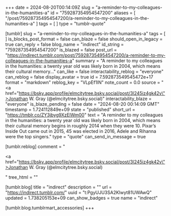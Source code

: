 +++
date = 2024-08-20T00:14:09Z
slug = "a-reminder-to-my-colleagues-in-the-humanities-a"
id = "759287354954547200"
aliases = [ "/post/759287354954547200/a-reminder-to-my-colleagues-in-the-humanities-a" ]
tags = [ ]
type = "tumblr-quote"

[tumblr]
slug = "a-reminder-to-my-colleagues-in-the-humanities-a"
tags = [ ]
is_blocks_post_format = false
can_blaze = false
should_open_in_legacy = true
can_reply = false
blog_name = "indirect"
id_string = "759287354954547200"
is_blazed = false
post_url = "https://indirect.tumblr.com/post/759287354954547200/a-reminder-to-my-colleagues-in-the-humanities-a"
summary = "A reminder to my colleagues in the humanities: a twenty year old was likely born in 2004, which means their cultural memory..."
can_like = false
interactability_reblog = "everyone"
can_reblog = false
display_avatar = true
id = 7.592873549545472e+17
format = "markdown"
reblog_key = "VLpEf1IN"
note_count = 0.0
source = "<a href=\"https://bsky.app/profile/elmcitytree.bsky.social/post/3l245iz4gk42v\">Jonathan W. Gray (@elmcitytree.bsky.social)</a>"
interactability_blaze = "everyone"
is_blaze_pending = false
date = "2024-08-20 00:14:09 GMT"
timestamp = 1.724112849e+09
state = "published"
short_url = "https://tmblr.co/ZY3jbyg9XzEIWm00"
text = "A reminder to my colleagues in the humanities: a twenty year old was likely born in 2004, which means their cultural memory begins in roughly 2014 when they were 10. Pixar’s Inside Out came out in 2015, 45 was elected in 2016, Adele and Rihanna were the top singers."
type = "quote"
can_send_in_message = true

[tumblr.reblog]
comment = "<p><a href=\"https://bsky.app/profile/elmcitytree.bsky.social/post/3l245iz4gk42v\">Jonathan W. Gray (@elmcitytree.bsky.social)</a></p>"
tree_html = ""

[tumblr.blog]
title = "indirect"
description = ""
url = "https://indirect.tumblr.com/"
uuid = "t:PgyUJU3SA2Klwyt81UWAwQ"
updated = 1.738205153e+09
can_show_badges = true
name = "indirect"

[tumblr.blog.tumblrmart_accessories]
+++

